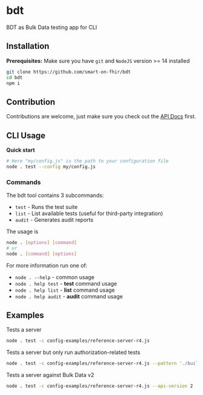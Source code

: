 # bdt
BDT as Bulk Data testing app for CLI

## Installation
**Prerequisites:** Make sure you have `git` and `NodeJS` version >= 14 installed
```sh
git clone https://github.com/smart-on-fhir/bdt
cd bdt
npm i
```

## Contribution
Contributions are welcome, just make sure you check out the [API Docs](https://docs.smarthealthit.org/bdt/api/index.html) first.

## CLI Usage

**Quick start**
```sh
# Here "my/config.js" is the path to your configuration file
node . test --config my/config.js
```

### Commands
The bdt tool contains 3 subcommands:
- `test` - Runs the test suite
- `list` - List available tests (useful for third-party integration)
- `audit` - Generates audit reports

The usage is
```sh
node . [options] [command]
# or
node . [command] [options]
```
For more information run one of:
- `node . --help` - common usage
- `node . help test` - **test** command usage
- `node . help list` - **list** command usage
- `node . help audit` - **audit** command usage

## Examples

Tests a server
```sh
node . test -c config-examples/reference-server-r4.js
```

Tests a server but only run authorization-related tests
```sh
node . test -c config-examples/reference-server-r4.js --pattern './build/testSuite/**/authorization.test.js'
```

Tests a server against Bulk Data v2
```sh
node . test -c config-examples/reference-server-r4.js --api-version 2
```
